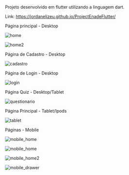 Projeto desenvolvido em flutter utilizando a linguagem dart.

Link: https://jordanelizeu.github.io/ProjectEnadeFlutter/

Página principal - Desktop

![home](https://user-images.githubusercontent.com/78436676/144412749-201c149a-27e7-4bea-a881-978db97bb95a.png)

![home2](https://user-images.githubusercontent.com/78436676/144412853-e5118558-8965-4b1f-b65a-398c16a190b1.png)

Página de Cadastro - Desktop 

![cadastro](https://user-images.githubusercontent.com/78436676/144412918-144216aa-cdf5-439b-a5c7-8c63a1af58d7.png)

Página de Login - Desktop

![login](https://user-images.githubusercontent.com/78436676/144412976-2ee2ba7c-f9b1-4422-a605-1b1d45868c99.png)

Página Quiz - Desktop/Tablet

![questionario](https://user-images.githubusercontent.com/78436676/144413253-f768cfac-8d10-4c6f-b703-08759d031b74.png)

Página Principal - Tablet/Ipods

![tablet](https://user-images.githubusercontent.com/78436676/144761701-c46e1ed5-a353-4292-aa18-c3b2f5eefbb6.png)

Páginas - Mobile

![mobile_home](https://user-images.githubusercontent.com/78436676/144413307-390107f3-d7b2-47be-a93c-8b807458dc1b.png)

![mobile_home](https://user-images.githubusercontent.com/78436676/144413364-2a94ad84-de46-4406-bc15-6ee56363ecf3.png)

![mobile_home2](https://user-images.githubusercontent.com/78436676/144413389-47fa77b3-0fb4-4455-9f52-a01e97715c63.png)

![mobile_drawer](https://user-images.githubusercontent.com/78436676/144413416-cf16c37a-bb1f-400f-a184-f43117831d31.png)



